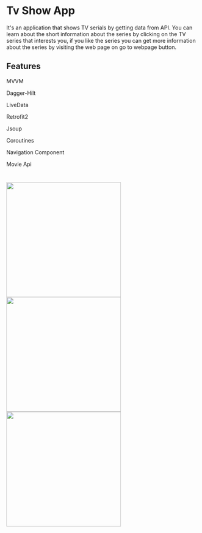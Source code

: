 # Tv Show App

It's an application that shows TV serials by getting data from API. You can learn about the short information about the series by clicking on the TV series that interests you, if you like the series you can get more information about the series by visiting the web page on go to webpage button.



## Features

MVVM                                              

Dagger-Hilt                                                                                                                                                               

LiveData   

Retrofit2   

Jsoup

Coroutines

Navigation Component

Movie Api

#

<img src="https://user-images.githubusercontent.com/77547509/227042933-e907ff02-dd3f-43b6-b7cb-c1515f253837.png" width=300>


<img src="https://user-images.githubusercontent.com/77547509/227043824-a6372c4a-58a0-469c-b3e5-a0d556d793f0.png" width=300>


<img src="https://user-images.githubusercontent.com/77547509/227043990-52fe8f98-ff4c-408c-ac7c-a9927fa887e8.png" width=300>






